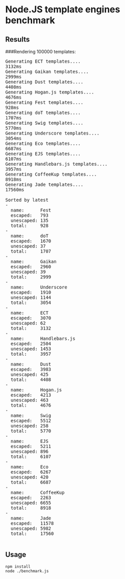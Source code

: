 # Node.JS template engines benchmark



## Results

###Rendering 100000 templates:
<pre>
Generating ECT templates....
3132ms
Generating Gaikan templates....
2999ms
Generating Dust templates....
4408ms
Generating Hogan.js templates....
4676ms
Generating Fest templates....
928ms
Generating doT templates....
1707ms
Generating Swig templates....
5770ms
Generating Underscore templates....
3054ms
Generating Eco templates....
6687ms
Generating EJS templates....
6107ms
Generating Handlebars.js templates....
3957ms
Generating CoffeeKup templates....
8918ms
Generating Jade templates....
17560ms

Sorted by latest
-
  name:      Fest
  escaped:   793
  unescaped: 135
  total:     928
-
  name:      doT
  escaped:   1670
  unescaped: 37
  total:     1707
-
  name:      Gaikan
  escaped:   2960
  unescaped: 39
  total:     2999
-
  name:      Underscore
  escaped:   1910
  unescaped: 1144
  total:     3054
-
  name:      ECT
  escaped:   3070
  unescaped: 62
  total:     3132
-
  name:      Handlebars.js
  escaped:   2504
  unescaped: 1453
  total:     3957
-
  name:      Dust
  escaped:   3983
  unescaped: 425
  total:     4408
-
  name:      Hogan.js
  escaped:   4213
  unescaped: 463
  total:     4676
-
  name:      Swig
  escaped:   5512
  unescaped: 258
  total:     5770
-
  name:      EJS
  escaped:   5211
  unescaped: 896
  total:     6107
-
  name:      Eco
  escaped:   6267
  unescaped: 420
  total:     6687
-
  name:      CoffeeKup
  escaped:   2263
  unescaped: 6655
  total:     8918
-
  name:      Jade
  escaped:   11578
  unescaped: 5982
  total:     17560
  
</pre>  

## Usage

	npm install
	node ./benchmark.js
